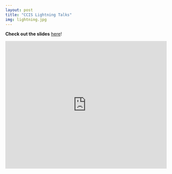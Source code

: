 ```yaml
---
layout: post
title: "CCIS Lightning Talks"
img: lightning.jpg
---
```


**Check out the slides** [here](https://docs.google.com/a/husky.neu.edu/presentation/d/1OKiBaKD0tKuZFJmnCq9JGmQCOgc9VrpD0xhCcKM-oxE/edit?usp=sharing)!

<iframe src="https://docs.google.com/presentation/d/1OKiBaKD0tKuZFJmnCq9JGmQCOgc9VrpD0xhCcKM-oxE/embed?start=false&loop=false&delayms=3000" frameborder="0" width="100%" height="400" allowfullscreen="true" mozallowfullscreen="true" webkitallowfullscreen="true"></iframe>
